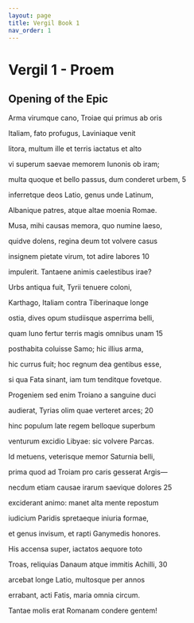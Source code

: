 ```yaml
---
layout: page
title: Vergil Book 1
nav_order: 1
---
```


# Vergil 1 - Proem

## Opening of the Epic


Arma virumque cano, Troiae qui primus ab oris

Italiam, fato profugus, Laviniaque venit

litora, multum ille et terris iactatus et alto

vi superum saevae memorem Iunonis ob iram;

multa quoque et bello passus, dum conderet urbem,               5

inferretque deos Latio, genus unde Latinum,

Albanique patres, atque altae moenia Romae.

Musa, mihi causas memora, quo numine laeso,

quidve dolens, regina deum tot volvere casus

insignem pietate virum, tot adire labores                                   10

impulerit. Tantaene animis caelestibus irae?

Urbs antiqua fuit, Tyrii tenuere coloni,

Karthago, Italiam contra Tiberinaque longe

ostia, dives opum studiisque asperrima belli,

quam Iuno fertur terris magis omnibus unam                           15

posthabita coluisse Samo; hic illius arma,

hic currus fuit; hoc regnum dea gentibus esse,

si qua Fata sinant, iam tum tenditque fovetque.

Progeniem sed enim Troiano a sanguine duci

audierat, Tyrias olim quae verteret arces;                                   20

hinc populum late regem belloque superbum

venturum excidio Libyae: sic volvere Parcas.

Id metuens, veterisque memor Saturnia belli,

prima quod ad Troiam pro caris gesserat Argis—

necdum etiam causae irarum saevique dolores                          25

exciderant animo: manet alta mente repostum

iudicium Paridis spretaeque iniuria formae,

et genus invisum, et rapti Ganymedis honores.

His accensa super, iactatos aequore toto

Troas, reliquias Danaum atque immitis Achilli,                          30

arcebat longe Latio, multosque per annos

errabant, acti Fatis, maria omnia circum.

Tantae molis erat Romanam condere gentem!
